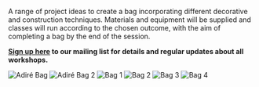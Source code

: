 A range of project ideas to create a bag incorporating different decorative and construction techniques. 
Materials and equipment will be supplied and classes will run according to the chosen outcome, with the aim of completing a bag by the end of the session.

**[Sign up here](/contact)  to our mailing list for details and regular updates about all workshops.**

![Adiré Bag](http://textilesatthestablehouse.co.uk/assets/AdireBag.jpg)
![Adiré Bag 2](http://textilesatthestablehouse.co.uk/assets/AdireBag2.jpg)
![Bag 1](http://textilesatthestablehouse.co.uk/assets/Bag1.jpg)
![Bag 2](http://textilesatthestablehouse.co.uk/assets/Bag2.jpg)
![Bag 3](http://textilesatthestablehouse.co.uk/assets/Bag3.jpg)
![Bag 4](http://textilesatthestablehouse.co.uk/assets/Bag4.jpg)
